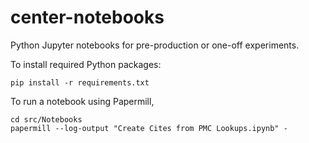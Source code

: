 # center-notebooks
Python Jupyter notebooks for pre-production or one-off experiments.

To install required Python packages:

    pip install -r requirements.txt

To run a notebook using Papermill,

    cd src/Notebooks
    papermill --log-output "Create Cites from PMC Lookups.ipynb" -

